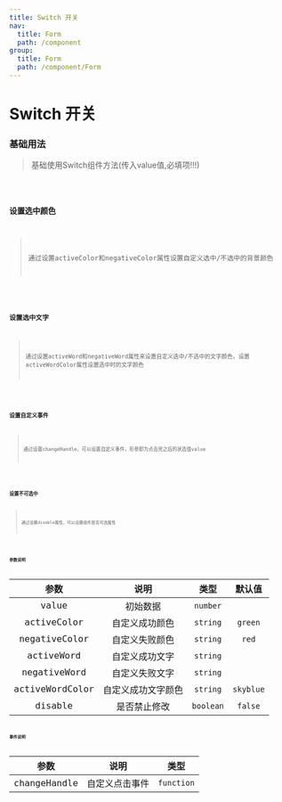 ```yaml
---
title: Switch 开关
nav:
  title: Form
  path: /component
group:
  title: Form
  path: /component/Form
---
```


# Switch 开关

### 基础用法

> 基础使用Switch组件方法(传入value值,必填项!!!)

<code src="./demo/demo1.jsx"/>

### 设置选中颜色

> 通过设置activeColor和negativeColor属性设置自定义选中/不选中的背景颜色

<code src="./demo/demo2.jsx"/>

### 设置选中文字

> 通过设置activeWord和negativeWord属性来设置自定义选中/不选中的文字颜色，设置activeWordColor属性设置选中时的文字颜色

<code src="./demo/demo3.jsx"/>

### 设置自定义事件

> 通过设置changeHandle，可以设置自定义事件，形参即为点击完之后的状态值value

<code src="./demo/demo4.jsx"/>

### 设置不可选中

> 通过设置disable属性，可以设置组件是否可选属性

<code src="./demo/demo5.jsx"/>

### 参数说明

| 参数 | 说明 | 类型 |  默认值 |
| :-: | :-: | :-: |  :-: |
| value | 初始数据 | `number` |
| activeColor | 自定义成功颜色 | `string` | `green` |
| negativeColor | 自定义失败颜色 | `string` | `red` |
| activeWord | 自定义成功文字 | `string` | 
| negativeWord | 自定义失败文字 | `string` | 
| activeWordColor | 自定义成功文字颜色 | `string` | `skyblue` |
| disable | 是否禁止修改 | `boolean` | `false` |



### 事件说明

|    参数     |   说明   |    类型    |
| :---------: | :------: | :--------:  |
| changeHandle | 自定义点击事件 | `function` |